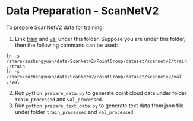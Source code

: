 # Data Preparation - ScanNetV2

To prepare ScanNetV2 data for training:
1. Link [train](/share/suzhengyuan/data/ScanNetv2/PointGroup/dataset/scannetv2/train) and [val](/share/suzhengyuan/data/ScanNetv2/PointGroup/dataset/scannetv2/val) under this folder. Suppose you are under this folder, then the following command can be used: 
```
ln -s /share/suzhengyuan/data/ScanNetv2/PointGroup/dataset/scannetv2/train ./train
ln -s /share/suzhengyuan/data/ScanNetv2/PointGroup/dataset/scannetv2/val ./val
```
2. Run `python prepare_data.py` to generate point cloud data under folder `train_processed` and `val_processed`.
3. Run `python prepare_text_data.py` to generate text data from json file under folder `train_processed` and `val_processed`.

